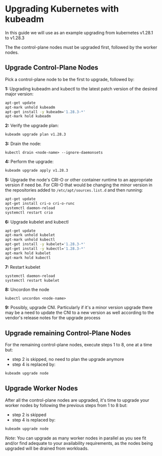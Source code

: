 # Upgrading Kubernetes with kubeadm

In this guide we will use as an example upgrading from kubernetes v1.28.1 to v1.28.3

The the control-plane nodes must be upgraded first, followed by the worker nodes.

## Upgrade Control-Plane Nodes

Pick a control-plane node to be the first to upgrade, followed by:

**1:** Upgrading kubeadm and kubectl to the latest patch version of the desired major version:
```bash
apt-get update
apt-mark unhold kubeadm
apt-get install -y kubeadm='1.28.3-*'
apt-mark hold kubeadm
```

**2:** Verify the upgrade plan:
```bash
kubeadm upgrade plan v1.28.3
```

**3:** Drain the node:
```
kubectl drain <node-name> --ignore-daemonsets
```

**4:** Perform the upgrade:
```bash
kubeadm upgrade apply v1.28.3
```
**5:** Upgrade the node's CRI-O or other container runtime to an appropriate version if need be. For CRI-O that would be changing the minor version in the repositories added to `/etc/apt/sources.list.d` and then running:
```bash
apt-get update
apt-get install cri-o cri-o-runc
systemctl daemon-reload
systemctl restart crio
```

**6:** Upgrade kubelet and kubectl
```bash
apt-get update
apt-mark unhold kubelet
apt-mark unhold kubectl
apt-get install -y kubelet='1.28.3-*'
apt-get install -y kubectl='1.28.3-*'
apt-mark hold kubelet
apt-mark hold kubectl
```

**7:** Restart kubelet
```bash
systemctl daemon-reload
systemctl restart kubelet
```

**8:** Uncordon the node
```
kubectl uncordon <node-name>
```

**9:** Possibly, upgrade CNI. Particularly if it's a minor version upgrade there may be a need to update the CNI to a new version as well according to the vendor's release notes for the upgrade process

## Upgrade remaining Control-Plane Nodes

For the remaining control-plane nodes, execute steps 1 to 8, one at a time but:

- step 2 is skipped, no need to plan the upgrade anymore
- step 4 is replaced by:
```bash
kubeadm upgrade node
```

## Upgrade Worker Nodes

After all the control-plane nodes are upgraded, it's time to upgrade your worker nodes by following the previous steps from 1 to 8 but:
- step 2 is skipped
- step 4 is replaced by:
```bash
kubeadm upgrade node
```

*Note*: You can upgrade as many worker nodes in parallel as you see fit and/or find adequate to your availability requirements, as the nodes being upgraded will be drained from workloads.
